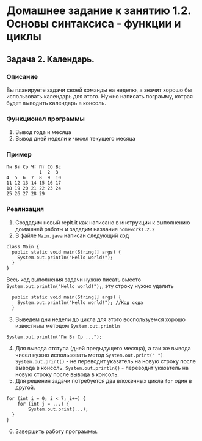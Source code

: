 # Домашнее задание к занятию 1.2. Основы синтаксиса - функции и циклы
## Задача 2. Календарь.

### Описание
Вы планируете задачи своей команды на неделю, а значит хорошо бы использовать календарь для этого. Нужно написать пограмму,
котрая будет выводить календарь в консоль. 

### Функционал программы
1. Вывод года и месяца
2. Вывод дней недели и чисел текущего месяца

### Пример
```
Пн Вт Ср Чт Пт Сб Вс
            1  2  3
4  5  6  7  8  9  10
11 12 13 14 15 16 17
18 19 20 21 22 23 24
25 26 27 28 29
```
### Реализация
1. Создадим новый replt.it как написано в инструкции к выполнению домашней работы и зададим название `homework1.2.2`
2. В файле `Main.java` написан следующий код
```
class Main {
  public static void main(String[] args) {
    System.out.println("Hello world!");
  }
}
``` 
Весь код выполнения задачи нужно писать вместо `System.out.println("Hello world!");`, эту строку нужно удалить
```
  public static void main(String[] args) {
    System.out.println("Hello world!"); //Код сюда
  }
```
3. Выведем дни недели до цикла для этого воспользуемся хорошо известным методом `System.out.println`
```
System.out.println("Пн Вт Ср ...");
```
4. Для вывода отступа (дней предыдущего месяца), а так же вывода чисел нужно использовать метод `System.out.print(" ")`
`System.out.print()` - не переводит указатель на новую строку после вывода в консоль.
`System.out.println()` - переводит указатель на новую строку после вывода в консоль. 
5. Для решения задачи потребуется два вложенных цикла `for` один в другой.
```
for (int i = 0; i < 7; i++) {
    for (int j = ...) {
        System.out.print(...);  
  }
}
```
6. Завершить работу программы.
